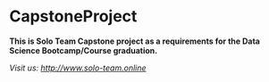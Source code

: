 # CapstoneProject

<b>
This is Solo Team Capstone project as a requirements for the Data Science Bootcamp/Course graduation.
</b>

<!-- 

--->


<i> Visit us: http://www.solo-team.online </i>
